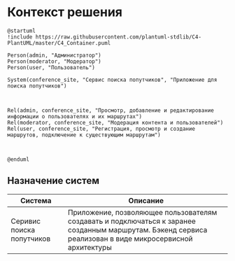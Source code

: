# Контекст решения
<!-- Окружение системы (роли, участники, внешние системы) и связи системы с ним. Диаграмма контекста C4 и текстовое описание. 
-->
```plantuml
@startuml
!include https://raw.githubusercontent.com/plantuml-stdlib/C4-PlantUML/master/C4_Container.puml

Person(admin, "Администратор")
Person(moderator, "Модератор")
Person(user, "Пользователь")

System(conference_site, "Сервис поиска попутчиков", "Приложение для поиска попутчиков")



Rel(admin, conference_site, "Просмотр, добавление и редактирование информации о пользователях и их маршрутах")
Rel(moderator, conference_site, "Модерация контента и пользователей")
Rel(user, conference_site, "Регистрация, просмотр и создание маршрутов, подключение к существующим маршрутам")



@enduml
```
## Назначение систем
| Система                   | Описание                                                                                                                                                  |
| ------------------------- | --------------------------------------------------------------------------------------------------------------------------------------------------------- |
| Серивис поиска попутчиков | Приложение, позволяющее пользователям создавать и подключаться к заранее созданным маршрутам. Бэкенд сервиса реализован в виде микросервисной архитектуры |


